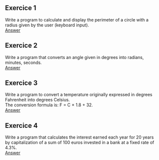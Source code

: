 ## Exercice 1
Write a program to calculate and display the perimeter of a circle with a radius given by the user (keyboard input).  
[Answer](https://github.com/mberriah/python-exercises/blob/main/01-simple-instructions/ex01-01.py)  

## Exercice 2  
Write a program that converts an angle given in degrees into radians, minutes, seconds.  
[Answer](https://github.com/mberriah/python-exercises/blob/main/01-simple-instructions/ex01-02.py)

## Exercice 3
Write a program to convert a temperature originally expressed in degrees Fahrenheit into degrees Celsius.  
The conversion formula is: F = C × 1.8 + 32.  
[Answer](https://github.com/mberriah/python-exercises/blob/main/01-simple-instructions/ex01-03.py)  

## Exercice 4  
Write a program that calculates the interest earned each year for 20 years by capitalization of a sum of 100 euros invested in a bank at a fixed rate of 4.3%.  
[Answer](https://github.com/mberriah/python-exercises/blob/main/01-simple-instructions/ex01-04.py)

